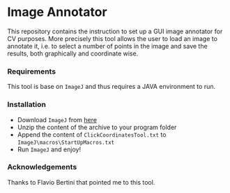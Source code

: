 # Image Annotator

This repository contains the instruction to set up a GUI image annotator for CV purposes. More precisely this tool allows the user to load an image to annotate it, i.e. to select a number of points in the image and save the results, both graphically and coordinate wise.

### Requirements

This tool is base on `ImageJ` and thus requires a JAVA environment to run.

### Installation

- Download `ImageJ` from [here](https://imagej.nih.gov/ij/download.html)
- Unzip the content of the archive to your program folder
- Append the content of `ClickCoordinatesTool.txt` to `ImageJ\macros\StartUpMacros.txt`
- Run `ImageJ` and enjoy!

### Acknowledgements

Thanks to Flavio Bertini that pointed me to this tool.
